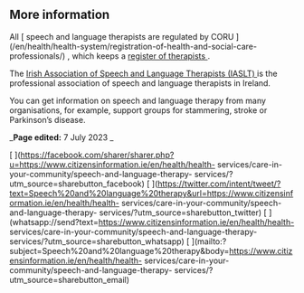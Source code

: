 ##  More information

All [ speech and language therapists are regulated by CORU
](/en/health/health-system/registration-of-health-and-social-care-
professionals/) , which keeps a [ register of therapists
](https://system.coru.ie/index.php/SearchMember/Find) .

The [ Irish Association of Speech and Language Therapists (IASLT)
](http://www.iaslt.ie/) is the professional association of speech and language
therapists in Ireland.

You can get information on speech and language therapy from many
organisations, for example, support groups for stammering, stroke or
Parkinson’s disease.

_**Page edited:** 7 July 2023 _

[
](https://facebook.com/sharer/sharer.php?u=https://www.citizensinformation.ie/en/health/health-
services/care-in-your-community/speech-and-language-therapy-
services/?utm_source=sharebutton_facebook) [
](https://twitter.com/intent/tweet/?text=Speech%20and%20language%20therapy&url=https://www.citizensinformation.ie/en/health/health-
services/care-in-your-community/speech-and-language-therapy-
services/?utm_source=sharebutton_twitter) [
](whatsapp://send?text=https://www.citizensinformation.ie/en/health/health-
services/care-in-your-community/speech-and-language-therapy-
services/?utm_source=sharebutton_whatsapp) [
](mailto:?subject=Speech%20and%20language%20therapy&body=https://www.citizensinformation.ie/en/health/health-
services/care-in-your-community/speech-and-language-therapy-
services/?utm_source=sharebutton_email) [ ](javascript:void\(0\))
